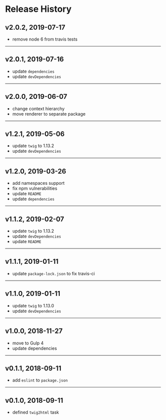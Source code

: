 # Release History

## v2.0.2, 2019-07-17
* remove node 6 from travis tests

---

## v2.0.1, 2019-07-16
* update `dependencies`
* update `devDependencies`

---

## v2.0.0, 2019-06-07
* change context hierarchy
* move renderer to separate package

---

## v1.2.1, 2019-05-06
* update `twig` to 1.13.2
* update `devDependencies`

---

## v1.2.0, 2019-03-26
* add namespaces support
* fix npm vulnerabilities
* update `README`
* update `dependencies`

---

## v1.1.2, 2019-02-07
* update `twig` to 1.13.2
* update `devDependencies`
* update `README`

---

## v1.1.1, 2019-01-11
* update `package-lock.json` to fix travis-ci

---

## v1.1.0, 2019-01-11
* update `twig` to 1.13.0
* update `devDependencies`

---

## v1.0.0, 2018-11-27
* move to Gulp 4
* update dependencies

---

## v0.1.1, 2018-09-11
* add `eslint` to `package.json`

---

## v0.1.0, 2018-09-11
* defined `twig2html` task
